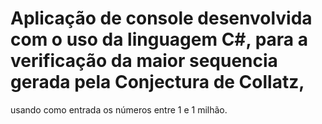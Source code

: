 # Aplicação de console desenvolvida com o uso da linguagem C#, para a verificação da maior sequencia gerada pela Conjectura de Collatz,
usando como entrada os números entre 1 e 1 milhão.

